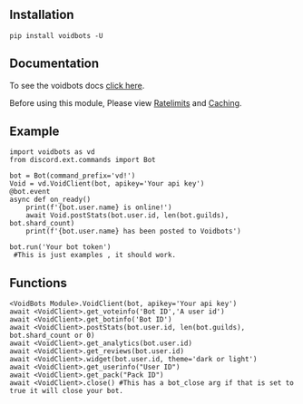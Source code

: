 
## Installation
`pip install voidbots -U`

## Documentation
To see the voidbots docs [click here](https://docs.voidbots.net/).

Before using this module, Please view [Ratelimits](https://docs.voidbots.net/#/ratelimits) and [Caching](https://docs.voidbots.net/#/caching).

## Example
```
import voidbots as vd
from discord.ext.commands import Bot

bot = Bot(command_prefix='vd!')
Void = vd.VoidClient(bot, apikey='Your api key')
@bot.event
async def on_ready()
    print(f'{bot.user.name} is online!')
    await Void.postStats(bot.user.id, len(bot.guilds), bot.shard_count)
    print(f'{bot.user.name} has been posted to Voidbots')

bot.run('Your bot token')
 #This is just examples , it should work.
```

## Functions
```
<VoidBots Module>.VoidClient(bot, apikey='Your api key')
await <VoidClient>.get_voteinfo('Bot ID','A user id')
await <VoidClient>.get_botinfo('Bot ID')
await <VoidClient>.postStats(bot.user.id, len(bot.guilds), bot.shard_count or 0)
await <VoidClient>.get_analytics(bot.user.id)
await <VoidClient>.get_reviews(bot.user.id)
await <VoidClient>.widget(bot.user.id, theme='dark or light')
await <VoidClient>.get_userinfo("User ID")
await <VoidClient>.get_pack("Pack ID")
await <VoidClient>.close() #This has a bot_close arg if that is set to true it will close your bot.
```
